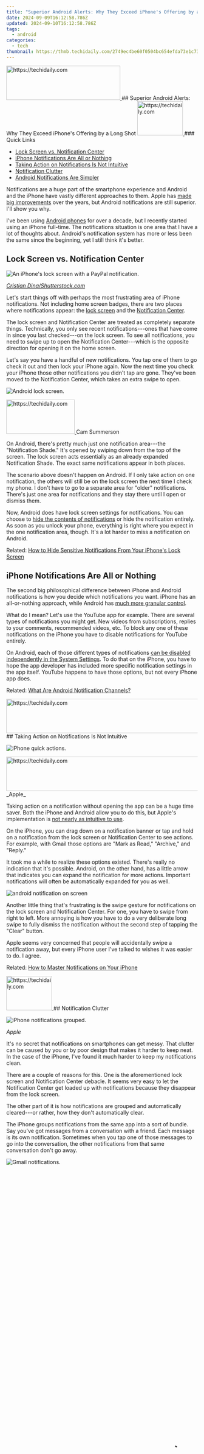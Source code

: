 ```yaml
---
title: "Superior Android Alerts: Why They Exceed iPhone's Offering by a Long Shot"
date: 2024-09-09T16:12:58.786Z
updated: 2024-09-10T16:12:58.786Z
tags:
  - android
categories:
  - tech
thumbnail: https://thmb.techidaily.com/2749ec4be60f0504bc654efda73e1c737728931364b1005e1f68e26d5f0bf62c.jpg
---
```


<!-- affiliate ads begin -->
<a href="https://aligracehair.sjv.io/c/5597632/2135369/19272" target="_top" id="2135369">
  <img src="//a.impactradius-go.com/display-ad/19272-2135369" border="0" alt="https://techidaily.com" width="300" height="90"/>
</a>
<img height="0" width="0" src="https://aligracehair.sjv.io/i/5597632/2135369/19272" style="position:absolute;visibility:hidden;" border="0" />
<!-- affiliate ads end -->
## Superior Android Alerts: Why They Exceed iPhone's Offering by a Long Shot

<!-- affiliate ads begin -->
<a href="https://25home.pxf.io/c/5597632/2123466/16836" target="_top" id="2123466">
  <img src="//a.impactradius-go.com/display-ad/16836-2123466" border="0" alt="https://techidaily.com" width="120" height="90"/>
</a>
<img height="0" width="0" src="https://25home.pxf.io/i/5597632/2123466/16836" style="position:absolute;visibility:hidden;" border="0" />
<!-- affiliate ads end -->
### Quick Links

* [Lock Screen vs. Notification Center](https://android-location-track.techidaily.com/in-2024-how-to-intercept-text-messages-on-tecno-spark-10-5g-drfone-by-drfone-virtual-android/)
* [iPhone Notifications Are All or Nothing](https://extra-hints.techidaily.com/cloud-costs-top-picks-for-value-for-2024/)
* [Taking Action on Notifications Is Not Intuitive](https://bypass-frp.techidaily.com/samsung-galaxy-a15-4g-adb-format-tool-for-pc-vs-other-unlocking-tools-which-one-is-the-best-by-drfone-android/)
* [Notification Clutter](https://tech-recovery.techidaily.com/share-the-fun-step-by-step-instructions-for-live-netflix-streaming-with-others/)
* [Android Notifications Are Simpler](https://snapchat-videos.techidaily.com/new-in-2024-pop-phenomenon-top-snap-filters-and-lenses-of-2023/)

 Notifications are a huge part of the smartphone experience and Android and the iPhone have vastly different approaches to them. Apple has [made big improvements](https://screen-mirroring-recording.techidaily.com/new-2024-approved-elite-5-emulators-transforming-old-ps1-games-on-pcs/) over the years, but Android notifications are still superior. I'll show you why.

 I've been using [Android phones](https://twitter-videos.techidaily.com/hot-takes-highlight-twitters-trending-topics-for-2024/) for over a decade, but I recently started using an iPhone full-time. The notifications situation is one area that I have a lot of thoughts about. Android's notification system has more or less been the same since the beginning, yet I still think it's better.

##  Lock Screen vs. Notification Center

![An iPhone's lock screen with a PayPal notification.](https://static1.howtogeekimages.com/wordpress/wp-content/uploads/2022/02/iphone-lock-screen-notification.jpg) 

_[Cristian Dina/Shutterstock.com](https://www.shutterstock.com/image-photo/mannheim-baden-germany-07-12-2019-1448885078)_

 Let's start things off with perhaps the most frustrating area of iPhone notifications. Not including home screen badges, there are two places where notifications appear: the [lock screen](https://driver-download.techidaily.com/supercharge-your-dell-g3-gaming-with-latest-driver-updates/) and the [Notification Center](https://snapchat-videos.techidaily.com/updated-2024-approved-saving-snaps-from-snapchat-on-camera-roll-a-guide/).

 The lock screen and Notification Center are treated as completely separate things. Technically, you only see recent notifications---ones that have come in since you last checked---on the lock screen. To see all notifications, you need to swipe up to open the Notification Center---which is the opposite direction for opening it on the home screen.

 Let's say you have a handful of new notifications. You tap one of them to go check it out and then lock your iPhone again. Now the next time you check your iPhone those other notifications you didn't tap are gone. They've been moved to the Notification Center, which takes an extra swipe to open.

![Android lock screen.](https://static1.howtogeekimages.com/wordpress/wp-content/uploads/2016/04/IMG_8324.jpg) 

<!-- affiliate ads begin -->
<a href="https://aligracehair.sjv.io/c/5597632/2135353/19272" target="_top" id="2135353">
  <img src="//a.impactradius-go.com/display-ad/19272-2135353" border="0" alt="https://techidaily.com" width="180" height="90"/>
</a>
<img height="0" width="0" src="https://aligracehair.sjv.io/i/5597632/2135353/19272" style="position:absolute;visibility:hidden;" border="0" />
<!-- affiliate ads end -->
Cam Summerson

 On Android, there's pretty much just one notification area---the "Notification Shade." It's opened by swiping down from the top of the screen. The lock screen acts essentially as an already expanded Notification Shade. The exact same notifications appear in both places.

 The scenario above doesn't happen on Android. If I only take action on one notification, the others will still be on the lock screen the next time I check my phone. I don't have to go to a separate area for "older" notifications. There's just one area for notifications and they stay there until I open or dismiss them.

 Now, Android does have lock screen settings for notifications. You can choose to [hide the contents of notifications](https://win-howtos.techidaily.com/1723210533900-nba-2k21s-viridian-flaw-unveiled-solutions-inside/) or hide the notification entirely. As soon as you unlock your phone, everything is right where you expect in the one notification area, though. It's a lot harder to miss a notification on Android.

Related: [How to Hide Sensitive Notifications From Your iPhone's Lock Screen](https://driver-download.techidaily.com/supercharge-your-dell-g3-gaming-with-latest-driver-updates/) 

##  iPhone Notifications Are All or Nothing

 The second big philosophical difference between iPhone and Android notifications is how you decide which notifications you want. iPhone has an all-or-nothing approach, while Android has [much more granular control](https://apple-account.techidaily.com/how-to-fix-when-apple-account-locked-on-iphone-8-by-drfone-ios/).

 What do I mean? Let's use the YouTube app for example. There are several types of notifications you might get. New videos from subscriptions, replies to your comments, recommended videos, etc. To block any one of these notifications on the iPhone you have to disable notifications for YouTube entirely.

 On Android, each of those different types of notifications [can be disabled independently in the System Settings](https://ai-video-apps.techidaily.com/new-tag-organize-and-enjoy-best-video-tag-editors-for-windows-and-macos/). To do that on the iPhone, you have to hope the app developer has included more specific notification settings in the app itself. YouTube happens to have those options, but not every iPhone app does.

Related: [What Are Android Notification Channels?](https://apple-account.techidaily.com/how-to-fix-when-apple-account-locked-on-iphone-8-by-drfone-ios/) 

<!-- affiliate ads begin -->
<a href="https://appsumo.8odi.net/c/5597632/2123727/7443" target="_top" id="2123727">
  <img src="//a.impactradius-go.com/display-ad/7443-2123727" border="0" alt="https://techidaily.com" width="728" height="90"/>
</a>
<img height="0" width="0" src="https://appsumo.8odi.net/i/5597632/2123727/7443" style="position:absolute;visibility:hidden;" border="0" />
<!-- affiliate ads end -->
##  Taking Action on Notifications Is Not Intuitive

![iPhone quick actions.](https://static1.howtogeekimages.com/wordpress/wp-content/uploads/2022/05/2022-05-12_14-45-44.png) 

<!-- affiliate ads begin -->
<a href="https://appsumo.8odi.net/c/5597632/2123735/7443" target="_top" id="2123735">
  <img src="//a.impactradius-go.com/display-ad/7443-2123735" border="0" alt="https://techidaily.com" width="600" height="90"/>
</a>
<img height="0" width="0" src="https://appsumo.8odi.net/i/5597632/2123735/7443" style="position:absolute;visibility:hidden;" border="0" />
<!-- affiliate ads end -->
_Apple_

 Taking action on a notification without opening the app can be a huge time saver. Both the iPhone and Android allow you to do this, but Apple's implementation is [not nearly as intuitive to use](https://eaxpv-info.techidaily.com/new-2024-approved-how-to-clear-black-boards-in-your-youtube-videos/).

 On the iPhone, you can drag down on a notification banner or tap and hold on a notification from the lock screen or Notification Center to see actions. For example, with Gmail those options are "Mark as Read," "Archive," and "Reply."

 It took me a while to realize these options existed. There's really no indication that it's possible. Android, on the other hand, has a little arrow that indicates you can expand the notification for more actions. Important notifications will often be automatically expanded for you as well.

![android notification on screen](https://static1.howtogeekimages.com/wordpress/wp-content/uploads/2021/04/notification-screen.png) 

 Another little thing that's frustrating is the swipe gesture for notifications on the lock screen and Notification Center. For one, you have to swipe from right to left. More annoying is how you have to do a very deliberate long swipe to fully dismiss the notification without the second step of tapping the "Clear" button.

 Apple seems very concerned that people will accidentally swipe a notification away, but every iPhone user I've talked to wishes it was easier to do. I agree.

Related: [How to Master Notifications on Your iPhone](https://eaxpv-info.techidaily.com/new-2024-approved-how-to-clear-black-boards-in-your-youtube-videos/) 

<!-- affiliate ads begin -->
<a href="https://aligracehair.sjv.io/c/5597632/2115938/19272" target="_top" id="2115938">
  <img src="//a.impactradius-go.com/display-ad/19272-2115938" border="0" alt="https://techidaily.com" width="120" height="90"/>
</a>
<img height="0" width="0" src="https://aligracehair.sjv.io/i/5597632/2115938/19272" style="position:absolute;visibility:hidden;" border="0" />
<!-- affiliate ads end -->
##  Notification Clutter

![iPhone notifications grouped.](https://static1.howtogeekimages.com/wordpress/wp-content/uploads/2022/05/2022-05-12_14-32-47.png) 

_Apple_

 It's no secret that notifications on smartphones can get messy. That clutter can be caused by you or by poor design that makes it harder to keep neat. In the case of the iPhone, I've found it much harder to keep my notifications clean.

 There are a couple of reasons for this. One is the aforementioned lock screen and Notification Center debacle. It seems very easy to let the Notification Center get loaded up with notifications because they disappear from the lock screen.

 The other part of it is how notifications are grouped and automatically cleared---or rather, how they don't automatically clear.

 The iPhone groups notifications from the same app into a sort of bundle. Say you've got messages from a conversation with a friend. Each message is its own notification. Sometimes when you tap one of those messages to go into the conversation, the other notifications from that same conversation don't go away.

![Gmail notifications.](https://static1.howtogeekimages.com/wordpress/wp-content/uploads/2022/05/2022-05-12_14-51-16.png) 

<!-- affiliate ads begin -->
<span id="1424533">
					<video width="864" height="1536" style="cursor:pointer"
           poster="//a.impactradius-go.com/display-clicktoplayimage/1424533.png"
           onclick="if(!this.playClicked){this.play();this.setAttribute('controls',true);this.playClicked=true;}">
	   <source src="//a.impactradius-go.com/display-ad/16446-1424533">
	   <img src="//a.impactradius-go.com/display-clicktoplayimage/1424533.png" style="border: none; height: 100%; width: 100%; object-fit: contain">
	</video>
	<div style="width:540px;text-align:center"><a href="javascript:window.open(decodeURIComponent('https%3A%2F%2Flaganoo.pxf.io%2Fc%2F5597632%2F1424533%2F16446'), '_blank');void(0);">Click here</a></div>
</span>
<img height="0" width="0" src="https://imp.pxf.io/i/5597632/1424533/16446" style="position:absolute;visibility:hidden;" border="0" />
<!-- affiliate ads end -->
_Google_

 Android also groups notifications from the same app, but not as a bunch of individual notifications bundled together. For example, with Gmail above, you can see the senders and some text from the emails together as one single notification, then expand it to see more.

##  Android Notifications Are Simpler

![iPhone notification settings.](https://static1.howtogeekimages.com/wordpress/wp-content/uploads/2022/05/2022-05-12_14-33-34.png) 

_Apple_

 It feels a little strange saying this, but I think notifications are one area where Android's approach is actually simpler than Apple's.

 Having all the notifications in one spot is so much nicer and easier to manage. I haven't even mentioned that Android allows you to see notifications in the status bar at all times (if you want), which I also find very helpful.

 On Android, I know exactly how every notification is going to appear and it's up to me to decide which ones I want. The iPhone gives me a bunch of options for where I'll see the notification and I have to hope the app will let me customize which ones I want to get.

 Of course, all of this becomes second nature the more you use an iPhone, but looking at things with a fresh pair of eyes can reveal problems. Notifications on the iPhone have gotten better, but there's a long way to go still.

 Have you been convinced to give Android a try yet? [Start here](https://twitter-videos.techidaily.com/hot-takes-highlight-twitters-trending-topics-for-2024/).

<ins class="adsbygoogle"
     style="display:block"
     data-ad-format="autorelaxed"
     data-ad-client="ca-pub-7571918770474297"
     data-ad-slot="1223367746"></ins>



<ins class="adsbygoogle"
     style="display:block"
     data-ad-client="ca-pub-7571918770474297"
     data-ad-slot="8358498916"
     data-ad-format="auto"
     data-full-width-responsive="true"></ins>


